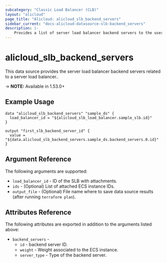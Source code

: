 ```yaml
---
subcategory: "Classic Load Balancer (CLB)"
layout: "alicloud"
page_title: "Alicloud: alicloud_slb_backend_servers"
sidebar_current: "docs-alicloud-datasource-slb-backend_servers"
description: |-
    Provides a list of server load balancer backend servers to the user.
---
```


# alicloud\_slb_backend_servers

This data source provides the server load balancer backend servers related to a server load balancer..

-> **NOTE:** Available in 1.53.0+

## Example Usage

```
data "alicloud_slb_backend_servers" "sample_ds" {
  load_balancer_id = "${alicloud_slb_load_balancer.sample_slb.id}"
}

output "first_slb_backend_server_id" {
  value = "${data.alicloud_slb_backend_servers.sample_ds.backend_servers.0.id}"
}
```

## Argument Reference

The following arguments are supported:

* `load_balancer_id` - ID of the SLB with attachments.
* `ids` - (Optional) List of attached ECS instance IDs.
* `output_file` - (Optional) File name where to save data source results (after running `terraform plan`).

## Attributes Reference

The following attributes are exported in addition to the arguments listed above:

* `backend_servers` - 
  * `id` - backend server ID.
  * `weight` - Weight associated to the ECS instance.
  * `server_type` - Type of the backend server.
